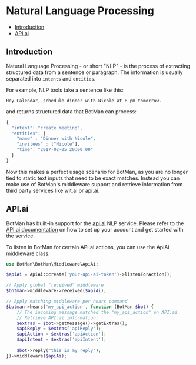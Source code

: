 # Natural Language Processing

- [Introduction](#introduction)
- [API.ai](#api-ai)

<a id="introduction"></a>
## Introduction

Natural Language Processing - or short "NLP" - is the process of extracting structured data from a sentence or paragraph.
The information is usually separated into `intents` and `entities`.

For example, NLP tools take a sentence like this:

```
Hey Calendar, schedule dinner with Nicole at 8 pm tomorrow.
```

and returns structured data that BotMan can process:

```javascript
{
  "intent": "create_meeting",
  "entities": {
    "name" : "Dinner with Nicole",
    "invitees" : ["Nicole"],
    "time": "2017-02-05 20:00:00"
  }
}
```

Now this makes a perfect usage scenario for BotMan, as you are no longer tied to static text inputs that need to be exact matches.
Instead you can make use of BotMan's middleware support and retrieve information from third party services like wit.ai or api.ai.

<a id="api-ai"></a>
## API.ai

BotMan has built-in support for the [api.ai](http://api.ai) NLP service.
Please refer to the [API.ai documentation](https://docs.api.ai/page/guidelines) on how to set up your account and get started with the service.

To listen in BotMan for certain API.ai actions, you can use the ApiAi middleware class.

```php
use BotMan\BotMan\Middleware\ApiAi;

$apiAi = ApiAi::create('your-api-ai-token')->listenForAction();

// Apply global "received" middleware
$botman->middleware->received($apiAi);

// Apply matching middleware per hears command
$botman->hears('my_api_action', function (BotMan $bot) {
    // The incoming message matched the "my_api_action" on API.ai
    // Retrieve API.ai information:
    $extras = $bot->getMessage()->getExtras();
    $apiReply = $extras['apiReply'];
    $apiAction = $extras['apiAction'];
    $apiIntent = $extras['apiIntent'];
    
    $bot->reply("this is my reply");
})->middleware($apiAi);
```
